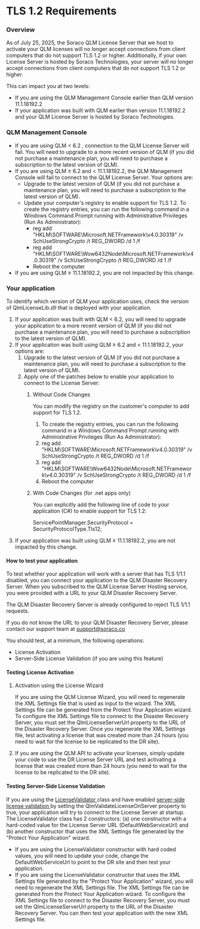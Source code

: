 # TLS 1.2 Requirements

### Overview

As of July 25, 2025, the Soraco QLM License Server that we host to activate your QLM licenses will no longer accept connections from client computers that do not support TLS 1.2 or higher. Additionally, if your own License Server is hosted by Soraco Technologies, your server will no longer accept connections from client computers that do not support TLS 1.2 or higher.

This can impact you at two levels:

* If you are using the QLM Management Console earlier than QLM version 11.1.18192.2
* If your application was built with QLM earlier than version 11.1.18192.2 and your QLM License Server is hosted by Soraco Technologies.

### QLM Management Console

* If you are using QLM < 6.2 , connection to the QLM License Server will fail. You will need to upgrade to a more recent version of QLM (if you did not purchase a maintenance plan, you will need to purchase a subscription to the latest version of QLM).
* If you are using QLM ≥ 6.2 and < 11.1.18192.2, the QLM Management Console will fail to connect to the QLM License Server. Your options are:
  * Upgrade to the latest version of QLM (if you did not purchase a maintenance plan, you will need to purchase a subscription to the latest version of QLM).
  * Update your computer's registry to enable support for TLS 1.2.  To create the registry entries, you can run the following command in a Windows Command Prompt running with Administrative Privileges (Run As Administrator):
    * reg add "HKLM\SOFTWARE\Microsoft.NETFramework\v4.0.30319" /v SchUseStrongCrypto /t REG\_DWORD /d 1 /f
    * reg add "HKLM\SOFTWARE\Wow6432Node\Microsoft.NETFramework\v4.0.30319" /v SchUseStrongCrypto /t REG\_DWORD /d 1 /f
    * Reboot the computer
* If you are using QLM ≥ 11.1.18192.2, you are not impacted by this change.

### Your application

To identify which version of QLM your application uses, check the version of QlmLicenseLib.dll that is deployed with your application.

1. If your application was built with QLM < 6.2, you will need to upgrade your application to a more recent version of QLM (if you did not purchase a maintenance plan, you will need to purchase a subscription to the latest version of QLM).
2. If your application was built using QLM ≥ 6.2 and < 11.1.18192.2, your options are:
   1. Upgrade to the latest version of QLM (if you did not purchase a maintenance plan, you will need to purchase a subscription to the latest version of QLM).
   2. Apply one of the patches below to enable your application to connect to the License Server:
      1.  Without Code Changes

          You can modify the registry on the customer's computer to add support for TLS 1.2.&#x20;

          1. To create the registry entries, you can run the following command in a Windows Command Prompt running with Administrative Privileges (Run As Administrator):
          2. reg add "HKLM\SOFTWARE\Microsoft.NETFramework\v4.0.30319" /v SchUseStrongCrypto /t REG\_DWORD /d 1 /f
          3. reg add "HKLM\SOFTWARE\Wow6432Node\Microsoft.NETFramework\v4.0.30319" /v SchUseStrongCrypto /t REG\_DWORD /d 1 /f
          4. Reboot the computer
      2.  With Code Changes (for .net apps only)

          You can explicitly add the following line of code to your application (C#) to enable support for TLS 1.2:

          ServicePointManager.SecurityProtocol = SecurityProtocolType.Tls12;
3. If your application was built using QLM ≥ 11.1.18192.2, you are not impacted by this change.&#x20;

#### How to test your application

To test whether your application will work with a server that has TLS 1/1.1 disabled, you can connect your application to the QLM Disaster Recovery Server. When you subscribed to the QLM License Server Hosting service, you were provided with a URL to your QLM Disaster Recovery Server.&#x20;

The QLM Disaster Recovery Server is already configured to reject TLS 1/1.1 requests.&#x20;

If you do not know the URL to your QLM Disaster Recovery Server, please contact our support team at support@soraco.co

You should test, at a minimum, the following operations:

* License Activation
* Server-Side License Validation (if you are using this feature)

#### Testing License Activation

1.  Activation using the License Wizard

    If you are using the QLM License Wizard, you will need to regenerate the XML Settings file that is used as input to the wizard. The XML Settings file can be generated from the Protect Your Application wizard. To configure the XML Settings file to connect to the Disaster Recovery Server, you must set the QlmLicenseServerUrl property to the URL of the Disaster Recovery Server. Once you regenerate the XML Settings file, test activating a license that was created more than 24 hours (you need to wait for the license to be replicated to the DR site).
2. If you are using the QLM API to activate your licenses, simply update your code to use the DR License Server URL and test activating a license that was created more than 24 hours (you need to wait for the license to be replicated to the DR site).

#### Testing Server-Side License Validation

If you are using the [LicenseValidator ](../api-reference/.net-api/licensevalidator/)class and have enabled [server-side license validation ](../faq/server-side-license-validation.md)by setting the QlmValidateLicenseOnServer property to true, your application will try to connect to the License Server at startup. The LicenseValidator class has 2 constructors: (a) one constructor with a hard-coded value for the License Server URL (DefaultWebServiceUrl) and (b) another constructor that uses the XML Settings file generated by the "Protect Your Application" wizard.&#x20;

* If you are using the LicenseValidator constructor with hard coded values, you will need to update your code, change the DefaultWebServiceUrl to point to the DR site and then test your application.
*   If you are using the LicenseValidator constructor that uses the XML Settings file generated by the "Protect Your Application" wizard, you will need  to regenerate the XML Settings file. The XML Settings file can be generated from the Protect Your Application wizard. To configure the XML Settings file to connect to the Disaster Recovery Server, you must set the QlmLicenseServerUrl property to the URL of the Disaster Recovery Server. You can then test your application with the new XML Settings file.









